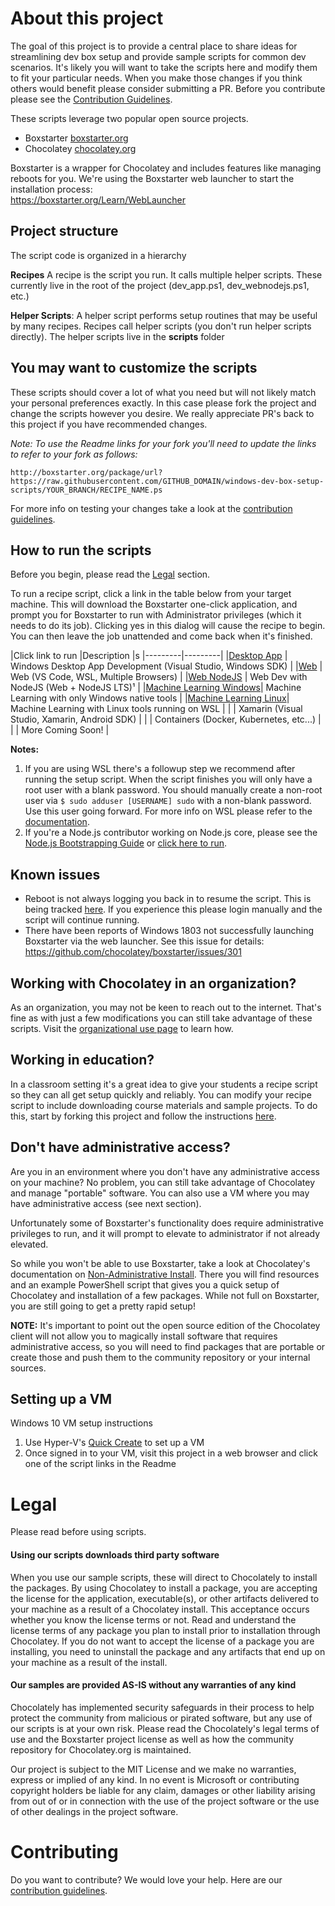 
# About this project
The goal of this project is to provide a central place to share ideas for streamlining dev box setup and provide sample scripts for common dev scenarios. It's likely you will want to take the scripts here and modify them to fit your particular needs. When you make those changes if you think others would benefit please consider submitting a PR. Before you contribute please see the [Contribution Guidelines](CONTRIBUTING.md).

These scripts leverage two popular open source projects.
- Boxstarter [boxstarter.org](http://boxstarter.org)
- Chocolatey [chocolatey.org](http://chocolatey.org)

Boxstarter is a wrapper for Chocolatey and includes features like managing reboots for you. We're using the Boxstarter web launcher to start the installation process:<br/>
https://boxstarter.org/Learn/WebLauncher

## Project structure
The script code is organized in a hierarchy

**Recipes**
A recipe is the script you run.  It calls multiple helper scripts.  These currently live in the root of the project (dev_app.ps1, dev_webnodejs.ps1, etc.) 

**Helper Scripts**: A helper script performs setup routines that may be useful by many recipes. Recipes call helper scripts (you don't run helper scripts directly).  The helper scripts live in the **scripts** folder

## You may want to customize the scripts
These scripts should cover a lot of what you need but will not likely match your personal preferences exactly. In this case please fork the project and change the scripts however you desire. We really appreciate PR's back to this project if you have recommended changes.

*Note: To use the Readme links for your fork you'll need to update the links to refer to your fork as follows:*

`http://boxstarter.org/package/url?https://raw.githubusercontent.com/GITHUB_DOMAIN/windows-dev-box-setup-scripts/YOUR_BRANCH/RECIPE_NAME.ps
`

For more info on testing your changes take a look at the [contribution guidelines](CONTRIBUTING.md).

## How to run the scripts
Before you begin, please read the [Legal](#Legal) section.

To run a recipe script, click a link in the table below from your target machine. This will download the Boxstarter one-click application, and prompt you for Boxstarter to run with Administrator privileges (which it needs to do its job). Clicking yes in this dialog will cause the recipe to begin. You can then leave the job unattended and come back when it's finished.

|Click link to run  |Description  |s
|---------|---------|
|<a href='http://boxstarter.org/package/url?https://raw.githubusercontent.com/Microsoft/windows-dev-box-setup-scripts/master/dev_app.ps1'>Desktop App</a>     | Windows Desktop App Development (Visual Studio, Windows SDK) |
|<a href='http://boxstarter.org/package/url?https://raw.githubusercontent.com/Microsoft/windows-dev-box-setup-scripts/master/dev_web.ps1'>Web</a> | Web (VS Code, WSL, Multiple Browsers)        |
|<a href='http://boxstarter.org/package/url?https://raw.githubusercontent.com/Microsoft/windows-dev-box-setup-scripts/master/dev_web_nodejs.ps1'>Web NodeJS</a>     | Web Dev with NodeJS (Web + NodeJS LTS)¹        |
|<a href='http://boxstarter.org/package/url?https://raw.githubusercontent.com/Microsoft/windows-dev-box-setup-scripts/master/dev_ml_windows.ps1'>Machine Learning Windows</a>| Machine Learning with only Windows native tools        |
|<a href='http://boxstarter.org/package/url?https://raw.githubusercontent.com/Microsoft/windows-dev-box-setup-scripts/master/dev_ml_wsl.ps1'>Machine Learning Linux</a>| Machine Learning with Linux tools running on WSL        |
|     | Xamarin (Visual Studio, Xamarin, Android SDK) |
|     | Containers (Docker, Kubernetes, etc...)        |
|     | More Coming Soon!        |

**Notes:**  
1. If you are using WSL there's a followup step we recommend after running the setup script.  When the script finishes you will only have a root user with a blank password. You should  manually create a non-root user via `$ sudo adduser [USERNAME] sudo` 
with a non-blank password. Use this user going forward. For more info on WSL please refer to the [documentation](https://docs.microsoft.com/en-us/windows/wsl/about).
2. If you're a Node.js contributor working on Node.js core, please see the [Node.js Bootstrapping Guide](https://github.com/nodejs/node/tree/master/tools/bootstrap) or [click here to run](http://boxstarter.org/package/nr/url?https://raw.githubusercontent.com/nodejs/node/master/tools/bootstrap/windows_boxstarter).

## Known issues
- Reboot is not always logging you back in to resume the script.  This is being tracked [here](https://github.com/chocolatey/boxstarter/issues/318).  If you experience this please login manually and the script will continue running. 
- There have been reports of Windows 1803 not successfully launching Boxstarter via the web launcher. See this issue for details: https://github.com/chocolatey/boxstarter/issues/301

## Working with Chocolatey in an organization?
As an organization, you may not be keen to reach out to the internet. That's fine as with just a few modifications you can still take advantage of these scripts. Visit the [organizational use page](ORGANIZATION.md) to learn how.

## Working in education?
In a classroom setting it's a great idea to give your students a recipe script so they can all get setup quickly and reliably. You can modify your recipe script to include downloading course materials and sample projects.  To do this, start by forking this project and follow the instructions [here](#you-may-want-to-customize-the-scripts). 

## Don't have administrative access?
Are you in an environment where you don't have any administrative access on your machine? No problem, you can still take advantage of Chocolatey and manage "portable" software. You can also use a VM where you may have administrative access (see next section).

Unfortunately some of Boxstarter's functionality does require administrative privileges to run, and it will prompt to elevate to administrator if not already elevated.

So while you won't be able to use Boxstarter, take a look at Chocolatey's documentation on [Non-Administrative Install](https://chocolatey.org/install#non-administrative-install). There you will find resources and an example PowerShell script that gives you a quick setup of Chocolatey and installation of a few packages. While not full on Boxstarter, you are still going to get a pretty rapid setup!

**NOTE:**
It's important to point out the open source edition of the Chocolatey client will not allow you to magically install software that requires administrative access, so you will need to find packages that are portable or create those and push them to the community repository or your internal sources.

## Setting up a VM
Windows 10 VM setup instructions
1. Use Hyper-V's [Quick Create](https://docs.microsoft.com/en-us/virtualization/hyper-v-on-windows/quick-start/quick-create-virtual-machine) to set up a VM
2. Once signed in to your VM, visit this project in a web browser and click one of the script links in the Readme

# Legal
Please read before using scripts.

#### Using our scripts downloads third party software
When you use our sample scripts, these will direct to Chocolately to install the packages.
By using Chocolatey to install a package, you are accepting the license for the application, executable(s), or other artifacts delivered to your machine as a result of a Chocolatey install. This acceptance occurs whether you know the license terms or not. Read and understand the license terms of any package you plan to install prior to installation through Chocolatey. If you do not want to accept the license of a package you are installing, you need to uninstall the package and any artifacts that end up on your machine as a result of the install.

#### Our samples are provided AS-IS without any warranties of any kind
Chocolately has implemented security safeguards in their process to help protect the community from malicious or pirated software, but any use of our scripts is at your own risk.  Please read the Chocolately's legal terms of use and the Boxstarter project license as well as how the community repository for Chocolatey.org is maintained.

Our project is subject to the MIT License and we make no warranties, express or implied of any kind.   In no event is Microsoft or contributing copyright holders be liable for any claim, damages or other liability arising from out of or in connection with the use of the project software or the use of other dealings in the project software.

# Contributing
Do you want to contribute? We would love your help. Here are our <a href="CONTRIBUTING.md">contribution guidelines</a>.
